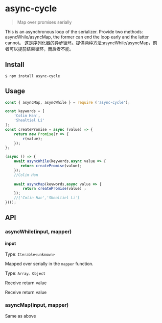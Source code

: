 # async-cycle 

> Map over promises serially


This is an asynchronous loop of the serializer.
Provide two methods: asyncWhile/asyncMap, the former can end the loop early and the latter cannot。
这是序列化器的异步循环。提供两种方法:asyncWhile/asyncMap，前者可以提前结束循环，而后者不能。

## Install

```
$ npm install async-cycle
```


## Usage

```js
const { asyncMap, asyncWhile } = require ('async-cycle');

const keywords = [
    'Colin Han',
    'Shealtiel Li'
];
const createPromise = async (value) => {
    return new Promise(r => {
        r(value);
    });
};

(async () => {
    await asyncWhile(keywords,async value => {
       return createPromise(value);
    });
    //Colin Han
    
    await asyncMap(keywords,async value => {
        return createPromise(value) ;
    });
    //['Colin Han','Shealtiel Li']
})();
```


## API

### asyncWhile(input, mapper) 

#### input

Type: `Iterable<unknown>`

Mapped over serially in the `mapper` function.

Type: `Array、Object`

Receive return value


Receive return value

### asyncMap(input, mapper)

Same as above 
